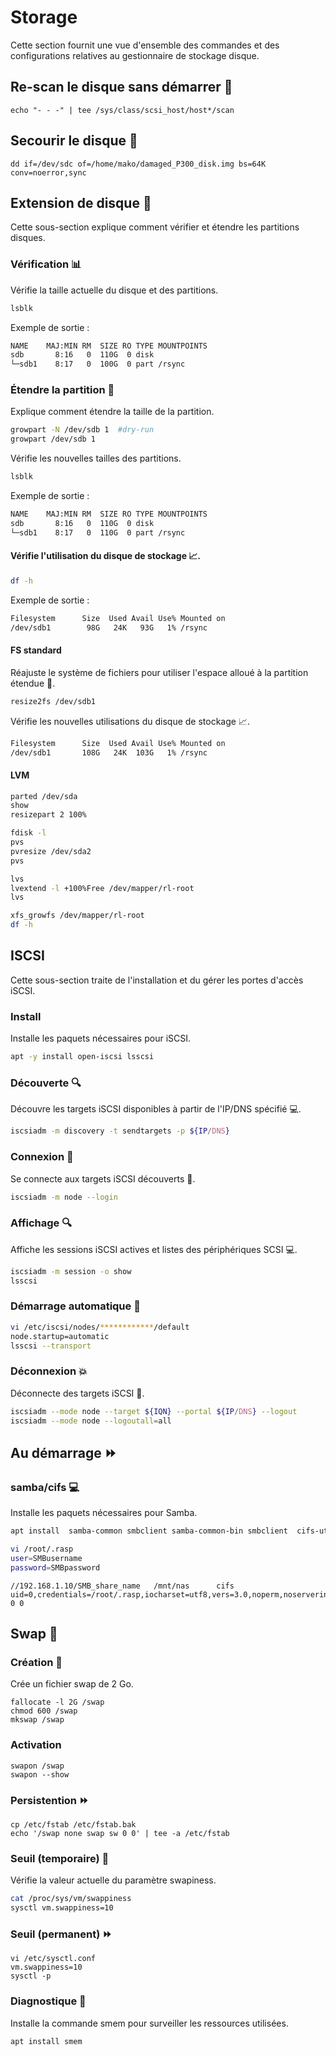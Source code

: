 # Storage
Cette section fournit une vue d'ensemble des commandes et des configurations relatives au gestionnaire de stockage disque.

## Re-scan le disque sans démarrer 🔄
    echo "- - -" | tee /sys/class/scsi_host/host*/scan

## Secourir le disque 🚨
    dd if=/dev/sdc of=/home/mako/damaged_P300_disk.img bs=64K conv=noerror,sync

## Extension de disque 💾
Cette sous-section explique comment vérifier et étendre les partitions disques.

### Vérification 📊
Vérifie la taille actuelle du disque et des partitions.
```sh
lsblk
```
Exemple de sortie :

```sh
NAME    MAJ:MIN RM  SIZE RO TYPE MOUNTPOINTS
sdb       8:16   0  110G  0 disk
└─sdb1    8:17   0  100G  0 part /rsync
```

### Étendre la partition 🔄
Explique comment étendre la taille de la partition.

```sh
growpart -N /dev/sdb 1  #dry-run
growpart /dev/sdb 1
```
Vérifie les nouvelles tailles des partitions.
```sh
lsblk
```
Exemple de sortie :
```sh
NAME    MAJ:MIN RM  SIZE RO TYPE MOUNTPOINTS
sdb       8:16   0  110G  0 disk
└─sdb1    8:17   0  110G  0 part /rsync
```

#### Vérifie l'utilisation du disque de stockage 📈.

```sh
df -h
```
Exemple de sortie :
```sh
Filesystem      Size  Used Avail Use% Mounted on
/dev/sdb1        98G   24K   93G   1% /rsync
```

#### FS standard

Réajuste le système de fichiers pour utiliser l'espace alloué à la partition étendue 🔁.
```sh
resize2fs /dev/sdb1
```
Vérifie les nouvelles utilisations du disque de stockage 📈.
```sh
Filesystem      Size  Used Avail Use% Mounted on
/dev/sdb1       108G   24K  103G   1% /rsync
```

#### LVM
```sh
parted /dev/sda 
show
resizepart 2 100%

fdisk -l 
pvs
pvresize /dev/sda2
pvs

lvs
lvextend -l +100%Free /dev/mapper/rl-root
lvs

xfs_growfs /dev/mapper/rl-root
df -h
```

## ISCSI
Cette sous-section traite de l'installation et du gérer les portes d'accès iSCSI.

### Install
Installe les paquets nécessaires pour iSCSI.
```sh
apt -y install open-iscsi lsscsi
```

### Découverte 🔍
Découvre les targets iSCSI disponibles à partir de l'IP/DNS spécifié 💻.

```sh
iscsiadm -m discovery -t sendtargets -p ${IP/DNS}
```

### Connexion 🔄
Se connecte aux targets iSCSI découverts 🚀.

```sh
iscsiadm -m node --login
```

### Affichage 🔍
Affiche les sessions iSCSI actives et listes des périphériques SCSI 💻.

```sh
iscsiadm -m session -o show
lsscsi
```

### Démarrage automatique 🚀
```sh
vi /etc/iscsi/nodes/************/default
node.startup=automatic 
lsscsi --transport
```

### Déconnexion 💥
Déconnecte des targets iSCSI 🚀.
```sh
iscsiadm --mode node --target ${IQN} --portal ${IP/DNS} --logout
iscsiadm --mode node --logoutall=all
```


## Au démarrage ⏩
### samba/cifs 💻

Installe les paquets nécessaires pour Samba.

```sh
apt install  samba-common smbclient samba-common-bin smbclient  cifs-utils
```
```sh
vi /root/.rasp
user=SMBusername
password=SMBpassword

```
```
//192.168.1.10/SMB_share_name   /mnt/nas      cifs    uid=0,credentials=/root/.rasp,iocharset=utf8,vers=3.0,noperm,noserverino,nofail  0 0
```

## Swap 💾
### Création 🔄
Crée un fichier swap de 2 Go.

    fallocate -l 2G /swap
    chmod 600 /swap
    mkswap /swap
### Activation
    swapon /swap
    swapon --show
### Persistention ⏩
    cp /etc/fstab /etc/fstab.bak
    echo '/swap none swap sw 0 0' | tee -a /etc/fstab
### Seuil (temporaire) 🔁

Vérifie la valeur actuelle du paramètre swapiness.
```sh
cat /proc/sys/vm/swappiness
sysctl vm.swappiness=10
```
### Seuil (permanent) ⏩
    vi /etc/sysctl.conf
    vm.swappiness=10
    sysctl -p
### Diagnostique 🚀
Installe la commande smem pour surveiller les ressources utilisées.
```sh
apt install smem
```